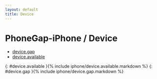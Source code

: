 ```yaml
---
layout: default
title: Device
---
```

PhoneGap-iPhone / Device
=================

* [device.gap](#device.gap)
* [device.available](#device.available)

{: #device.available }{% include iphone/device.available.markdown %}
{: #device.gap }{% include iphone/device.gap.markdown %}